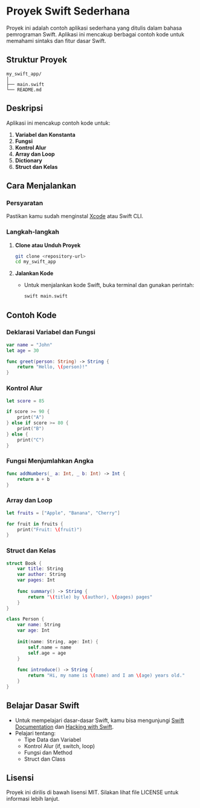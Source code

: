 # Proyek Swift Sederhana

Proyek ini adalah contoh aplikasi sederhana yang ditulis dalam bahasa pemrograman Swift. Aplikasi ini mencakup berbagai contoh kode untuk memahami sintaks dan fitur dasar Swift.

## Struktur Proyek

```
my_swift_app/
│
├── main.swift
└── README.md
```

## Deskripsi

Aplikasi ini mencakup contoh kode untuk:

1. **Variabel dan Konstanta**
2. **Fungsi**
3. **Kontrol Alur**
4. **Array dan Loop**
5. **Dictionary**
6. **Struct dan Kelas**

## Cara Menjalankan

### Persyaratan

Pastikan kamu sudah menginstal [Xcode](https://developer.apple.com/xcode/) atau Swift CLI.

### Langkah-langkah

1. **Clone atau Unduh Proyek**
   ```bash
   git clone <repository-url>
   cd my_swift_app
   ```

2. **Jalankan Kode**
   - Untuk menjalankan kode Swift, buka terminal dan gunakan perintah:
     ```bash
     swift main.swift
     ```

## Contoh Kode

### Deklarasi Variabel dan Fungsi

```swift
var name = "John"
let age = 30

func greet(person: String) -> String {
    return "Hello, \(person)!"
}
```

### Kontrol Alur

```swift
let score = 85

if score >= 90 {
    print("A")
} else if score >= 80 {
    print("B")
} else {
    print("C")
}
```

### Fungsi Menjumlahkan Angka

```swift
func addNumbers(_ a: Int, _ b: Int) -> Int {
    return a + b
}
```

### Array dan Loop

```swift
let fruits = ["Apple", "Banana", "Cherry"]

for fruit in fruits {
    print("Fruit: \(fruit)")
}
```

### Struct dan Kelas

```swift
struct Book {
    var title: String
    var author: String
    var pages: Int
    
    func summary() -> String {
        return "\(title) by \(author), \(pages) pages"
    }
}

class Person {
    var name: String
    var age: Int
    
    init(name: String, age: Int) {
        self.name = name
        self.age = age
    }
    
    func introduce() -> String {
        return "Hi, my name is \(name) and I am \(age) years old."
    }
}
```

## Belajar Dasar Swift

- Untuk mempelajari dasar-dasar Swift, kamu bisa mengunjungi [Swift Documentation](https://swift.org/documentation/) dan [Hacking with Swift](https://www.hackingwithswift.com/).
- Pelajari tentang:
  - Tipe Data dan Variabel
  - Kontrol Alur (if, switch, loop)
  - Fungsi dan Method
  - Struct dan Class

## Lisensi

Proyek ini dirilis di bawah lisensi MIT. Silakan lihat file LICENSE untuk informasi lebih lanjut.
